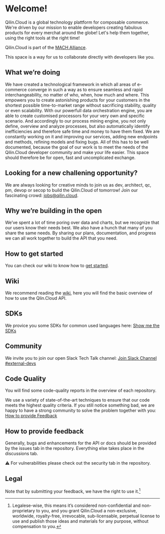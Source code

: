 # Welcome!

Qilin.Cloud is a global technology plattform for composable commerce. We're driven by our mission to enable developers creating fabulous products for every merchat around the globe!
Let's help them together, using the right tools at the right time!

Qilin.Cloud is part of the [MACH Alliance](https://github.com/QilinCloud/QilinCloud/wiki/MACH-Alliance).

This space is a way for us to collaborate directly with developers like you.


## What we’re doing

We have created a technological framework in which all areas of e-commerce converge in such a way as to ensure seamless and rapid interchangeability, no matter of who, when, how much and where. This empowers you to create astonishing products for your customers in the shortest possible time-to-market range without sacrificing stability, quality or even scalability. 
With our powerfull data orchestration engine, you are able to create customised processors for your very own and specific scenario. And accordingly to our process mining engine, you not only define, overview and analyze processes, but also automatically identify inefficiencies and therefore safe time and money to have them fixed.
We are constantly working on it and improving our services, adding new endpoints and methods, refining models and fixing bugs.
All of this has to be well documented, because the goal of our work is to meet the needs of the Qilin.Cloud developer community and make your life easier. This space should therefore be for open, fast and uncomplicated exchange.

## Looking for a new challening opportunity?

We are always looking for creative minds to join us as dev, architect, qc, pm, devop or secop to build the Qilin.Cloud of tomorrow! Join our fascinating crowd: [jobs@qilin.cloud](jobs@qilin.cloud).

## Why we’re building in the open

We’ve spent a lot of time poring over data and charts, but we recognize that our users know their needs best. We also have a hunch that many of you share the same needs. By sharing our plans, documentation, and progress we can all work together to build the API that you need.


## How to get started

You can check our wiki to know how to [get started](https://github.com/QilinCloud/QilinCloud/wiki/Get-started).

## Wiki

We recommend reading the [wiki](https://github.com/QilinCloud/QilinCloud/wiki), here you will find the basic overview of how to use the Qlin.Cloud API. 

## SDKs

We provice you some SDKs for common used languages here: [Show me the SDKs](https://github.com/search?q=user%3AQilinCloud+SDK&type=repositories)

## Community

We invite you to join our open Slack Tech Talk channel: [Join Slack Channel #external-devs](http://uni2.it/joinslack)

## Code Quality
You will find some code-quality reports in the overview of each repository.

We use a variety of state-of-the-art techniques to ensure that our code meets the highest quality criteria. If you still notice something bad, we are happy to have a strong community to solve the problem together with you: [How to provide Feedback](https://github.com/QilinCloud#how-to-provide-feedback)

## How to provide feedback

Generally, bugs and enhancements for the API or docs should be provided by the issues tab in the repository. Everything else takes place in the discussions tab.

:warning: For vulnerabilities please check out the security tab in the repository.

## Legal

Note that by submitting your feedback, we have the right to use it.[^1]

[^1]:Legalese-wise, this means it’s considered non-confidential and non-proprietary to you, and you grant Qilin.Cloud a non-exclusive, worldwide, royalty-free, irrevocable, sub-licensable, perpetual license to use and publish those ideas and materials for any purpose, without compensation to you.
